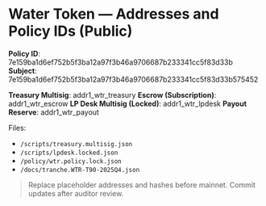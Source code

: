 # Water Token — Addresses and Policy IDs (Public)

**Policy ID**: 7e159ba1d6ef752b5f3ba12a97f3b46a9706687b233341cc5f83d33b
**Subject**: 7e159ba1d6ef752b5f3ba12a97f3b46a9706687b233341cc5f83d33b575452

**Treasury Multisig**: addr1_wtr_treasury
**Escrow (Subscription)**: addr1_wtr_escrow
**LP Desk Multisig (Locked)**: addr1_wtr_lpdesk
**Payout Reserve**: addr1_wtr_payout

Files:
- `/scripts/treasury.multisig.json`
- `/scripts/lpdesk.locked.json`
- `/policy/wtr.policy.lock.json`
- `/docs/tranche.WTR-T90-2025Q4.json`

> Replace placeholder addresses and hashes before mainnet. Commit updates after auditor review.
